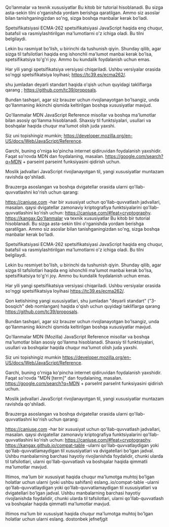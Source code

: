 Qo'lanmalar va texnik xususiyatlar
Bu kitob bir tutorial hisoblanadi. Bu sizga asta-sekin tilni o'rganishda yordam berishga qaratilgan. Ammo siz asoslar bilan tanishganingizdan so'ng, sizga boshqa manbalar kerak bo'ladi.

Spetsifikatsiyasi
ECMA-262 spetsifikatsiyasi JavaScript haqida eng chuqur, batafsil va rasmiylashtirilgan ma'lumotlarni o'z ichiga oladi. Bu tilni belgilaydi.

Lekin bu rasmiyat bo'lish, u birinchi da tushunish qiyin. Shunday qilib, agar sizga til tafsilotlari haqida eng ishonchli ma'lumot manbai kerak bo'lsa, spetsifikatsiya to'g'ri joy. Ammo bu kundalik foydalanish uchun emas.

Har yili yangi spetsifikatsiya versiyasi chiqariladi. Ushbu versiyalar orasida so'nggi spetsifikatsiya loyihasi;
 https://tc39.es/ecma262/.

 shu jumladan deyarli standart  haqida o'qish uchun quyidagi takliflarga qarang ;
https://github.com/tc39/proposals.

Bundan tashqari, agar siz brauzer uchun rivojlanayotgan bo'lsangiz, unda qo'llanmaning ikkinchi qismida keltirilgan boshqa xususiyatlar mavjud.

Qo'llanmalar
MDN  JavaScript Reference misollar va boshqa ma'lumotlar bilan asosiy qo'llanma hisoblanadi. Shaxsiy til funktsiyalari, usullari va boshqalar haqida chuqur ma'lumot olish juda yaxshi.

Siz uni topishingiz mumkin;
 https://developer.mozilla.org/en-US/docs/Web/JavaScript/Reference.

Garchi, buning o'rniga ko'pincha internet qidiruvidan foydalanish yaxshidir. Faqat so'rovda MDN  dan foydalaning, masalan. 
https://google.com/search?q=MDN + parseint parseint funksiyasini qidirish uchun.

Moslik jadvallari
JavaScript rivojlanayotgan til, yangi xususiyatlar muntazam ravishda qo'shiladi.

Brauzerga asoslangan va boshqa dvigatellar orasida ularni qo'llab-quvvatlashni ko'rish uchun qarang:

https://caniuse.com -har bir xususiyat uchun qo'llab-quvvatlash jadvallari, masalan. qaysi dvigatellar zamonaviy kriptografiya funktsiyalarini qo'llab-quvvatlashini ko'rish uchun:
 https://caniuse.com/#feat=cryptography.
https://kangax.Qo'llanmalar va texnik xususiyatlar
Bu kitob bir tutorial hisoblanadi. Bu sizga asta-sekin tilni o'rganishda yordam berishga qaratilgan. Ammo siz asoslar bilan tanishganingizdan so'ng, sizga boshqa manbalar kerak bo'ladi.

Spetsifikatsiyasi
ECMA-262 spetsifikatsiyasi JavaScript haqida eng chuqur, batafsil va rasmiylashtirilgan ma'lumotlarni o'z ichiga oladi. Bu tilni belgilaydi.

Lekin bu resmiyet bo'lish, u birinchi da tushunish qiyin. Shunday qilib, agar sizga til tafsilotlari haqida eng ishonchli ma'lumot manbai kerak bo'lsa, spetsifikatsiya to'g'ri joy. Ammo bu kundalik foydalanish uchun emas.

Har yili yangi spetsifikatsiya versiyasi chiqariladi. Ushbu versiyalar orasida so'nggi spetsifikatsiya loyihasi https://tc39.es/ecma262/.

Qon ketishining yangi xususiyatlari, shu jumladan "deyarli standart" ("3-bosqich" deb nomlangan) haqida o'qish uchun quyidagi takliflarga qarang https://github.com/tc39/proposals.

Bundan tashqari, agar siz brauzer uchun rivojlanayotgan bo'lsangiz, unda qo'llanmaning ikkinchi qismida keltirilgan boshqa xususiyatlar mavjud.

Qo'llanmalar
MDN (Mozilla) JavaScript Reference misollar va boshqa ma'lumotlar bilan asosiy qo'llanma hisoblanadi. Shaxsiy til funktsiyalari, usullari va boshqalar haqida chuqur ma'lumot olish juda yaxshi.

Siz uni topishingiz mumkin https://developer.mozilla.org/en-US/docs/Web/JavaScript/Reference.

Garchi, buning o'rniga ko'pincha internet qidiruvidan foydalanish yaxshidir. Faqat so'rovda "MDN [term]" dan foydalaning, masalan. https://google.com/search?q=MDN + parseInt parseInt funksiyasini qidirish uchun.

Moslik jadvallari
JavaScript rivojlanayotgan til, yangi xususiyatlar muntazam ravishda qo'shiladi.

Brauzerga asoslangan va boshqa dvigatellar orasida ularni qo'llab-quvvatlashni ko'rish uchun qarang:

https://caniuse.com -har bir xususiyat uchun qo'llab-quvvatlash jadvallari, masalan. qaysi dvigatellar zamonaviy kriptografiya funktsiyalarini qo'llab-quvvatlashini ko'rish uchun: https://caniuse.com/#feat=cryptography.
https://kangax.github.io/compat-table -ularni qo'llab-quvvatlaydigan yoki qo'llab-quvvatlamaydigan til xususiyatlari va dvigatellari bo'lgan jadval.
Ushbu manbalarning barchasi hayotiy rivojlanishda foydalidir, chunki ularda til tafsilotlari, ularni qo'llab-quvvatlash va boshqalar haqida qimmatli ma'lumotlar mavjud.

Iltimos, ma'lum bir xususiyat haqida chuqur ma'lumotga muhtoj bo'lgan holatlar uchun ularni (yoki ushbu sahifani) eslang..io/compat-table -ularni qo'llab-quvvatlaydigan yoki qo'llab-quvvatlamaydigan til xususiyatlari va dvigatellari bo'lgan jadval.
Ushbu manbalarning barchasi hayotiy rivojlanishda foydalidir, chunki ularda til tafsilotlari, ularni qo'llab-quvvatlash va boshqalar haqida qimmatli ma'lumotlar mavjud.

iltimos  ma'lum bir xususiyat haqida chuqur ma'lumotga muhtoj bo'lgan holatlar uchun ularni  eslang.
dostonbek
jefnefjgit 